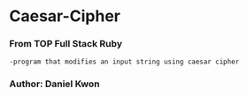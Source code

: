 # Caesar-Cipher

### From TOP Full Stack Ruby
    -program that modifies an input string using caesar cipher



### Author: Daniel Kwon
